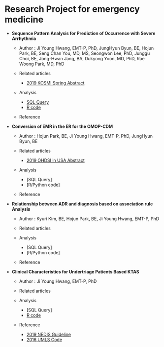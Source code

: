 # Research Project for emergency medicine
- **Sequence Pattern Analysis for Prediction of Occurrence with Severe Arrhythmia**

  * Author : Ji Young Hwang, EMT-P, PhD, JungHyun Byun, BE, Hojun Park, BE, Seng Chan You, MD, MS, Seongwon Lee, PhD, Junggu Choi, BE, Jong-Hwan Jang, BA, Dukyong Yoon, MD, PhD, Rae Woong Park, MD, PhD

  * Related articles

    * [2019 KOSMI Spring Abstract](https://github.com/ABMI/Emergency-medicine/blob/master/paper/2019%20Sequence%20Pattern%20Analysis%20for%20Prediction%20of%20Occurrence%20with%20Severe%20Arrhythmia_HWANGJIYOUNG.pdf)

  * Analysis 
    * [SQL Query](https://github.com/ABMI/Emergency-medicine/blob/master/Analysis/ECG_ViEWIII_MSSQL)
    * [R code](https://github.com/ABMI/Emergency-medicine/blob/master/Analysis/ECG_Sequences)
  
  * Reference

- **Conversion of EMR in the ER for the OMOP-CDM**

  * Author : Hojun Park, BE, Ji Young Hwang, EMT-P, PhD, JungHyun Byun, BE

  * Related articles
    * [2019 OHDSI in USA Abstract](https://github.com/ABMI/Emergency-medicine/blob/master/paper/2019%20OHDSI_Conversion%20of%20EMR%20in%20the%20ER%20for%20the%20OMOP-CDM%20in%20South%20Korea.pdf)

  * Analysis
    * [SQL Query]
    * [R/Python code]
    
  * Reference

- **Relationship between ADR and diagnosis based on association rule Analysis**

  * Author : Kyuri Kim, BE, Hojun Park, BE, Ji Young Hwang, EMT-P, PhD

  * Related articles

  * Analysis
    * [SQL Query]
    * [R/Python code]
        
  * Reference
    
- **Clinical Characteristics for Undertriage Patients Based KTAS**

  * Author : Ji Young Hwang, EMT-P, PhD

  * Related articles
  
  * Analysis
    * [SQL Query]
    * [R code](https://github.com/ABMI/Emergency-medicine/blob/master/Analysis/KTAS_Anal)    
      
  * Reference
    * [2019 NEDIS Guideline](https://github.com/ABMI/Emergency-medicine/blob/master/Reference/%E2%98%85NEDIS%20Ver.3.2%20%EC%84%BC%ED%84%B0%EA%B8%89%20%EC%A7%80%EC%B9%A8%EC%84%9C(20190101%EB%B6%80%ED%84%B0%20%EC%A0%81%EC%9A%A9).pdf)
    * [2016 UMLS Code](https://github.com/ABMI/Emergency-medicine/blob/master/Reference/%EC%A3%BC%EC%A6%9D%EC%83%81%EC%BD%94%EB%93%9C%EB%AA%A9%EB%A1%9D_UMLS%20code_20161219.csv)
